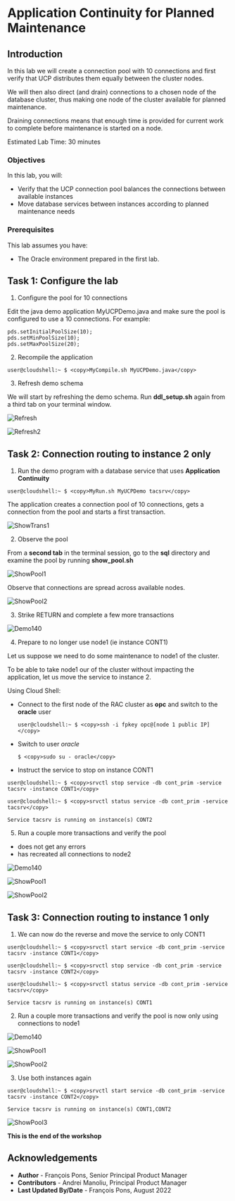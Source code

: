 # Application Continuity for Planned Maintenance

## Introduction

In this lab we will create a connection pool with 10 connections and first verify that UCP distributes them equally between the cluster nodes.

We will then also direct (and drain) connections to a chosen node of the database cluster, thus making one node of the cluster available for planned maintenance.

Draining connections means that enough time is provided for current work to complete before maintenance is started on a node.


Estimated Lab Time: 30 minutes


### Objectives

In this lab, you will:

* Verify that the UCP connection pool balances the connections between available instances
* Move database services between instances according to planned maintenance needs

### Prerequisites

This lab assumes you have:
* The Oracle environment prepared in the first lab.


## Task 1: Configure the lab

1. Configure the pool for 10 connections

Edit the java demo application MyUCPDemo.java and make sure the pool is configured to use a 10 connections. For example:

  ```
  pds.setInitialPoolSize(10);
  pds.setMinPoolSize(10);
  pds.setMaxPoolSize(20);
  ```


2. Recompile the application

````
user@cloudshell:~ $ <copy>MyCompile.sh MyUCPDemo.java</copy>
````


3. Refresh demo schema

We will start by refreshing the demo schema. Run **ddl_setup.sh** again from a third tab on your terminal window.

![Refresh](./images/task1/image100.png " ")

![Refresh2](./images/task1/image110.png " ")


## Task 2: Connection routing to instance 2 only

1. Run the demo program with a database service that uses **Application Continuity**

````
user@cloudshell:~ $ <copy>MyRun.sh MyUCPDemo tacsrv</copy>
````

The application creates a connection pool of 10 connections, gets a connection from the pool and starts a first transaction.

![ShowTrans1](./images/task2/image100.png " ")


2. Observe the pool

From a **second tab** in the terminal session, go to the **sql** directory and examine the pool by running **show_pool.sh**

![ShowPool1](./images/task2/image200.png " ")

Observe that connections are spread across available nodes.

![ShowPool2](./images/task2/image210.png " ")


3. Strike RETURN and complete a few more transactions

![Demo140](./images/task2/image300.png " ")


4. Prepare to no longer use node1 (ie instance CONT1)

Let us suppose we need to do some maintenance to node1 of the cluster.

To be able to take node1 our of the cluster without impacting the application, let us move the service to instance 2.

Using Cloud Shell:

* Connect to the first node of the RAC cluster as **opc** and switch to the **oracle** user

  ````
  user@cloudshell:~ $ <copy>ssh -i fpkey opc@[node 1 public IP]</copy>
  ````

* Switch to user *oracle*

  ````
  $ <copy>sudo su - oracle</copy>
  ````

* Instruct the service to stop on instance CONT1


````
user@cloudshell:~ $ <copy>srvctl stop service -db cont_prim -service tacsrv -instance CONT1</copy>
````

````
user@cloudshell:~ $ <copy>srvctl status service -db cont_prim -service tacsrv</copy>

Service tacsrv is running on instance(s) CONT2
````

5. Run a couple more transactions and verify the pool

* does not get any errors
* has recreated all connections to node2

![Demo140](./images/task2/image400.png " ")

![ShowPool1](./images/task2/image500.png " ")

![ShowPool2](./images/task2/image510.png " ")


## Task 3: Connection routing to instance 1 only

1. We can now do the reverse and move the service to only CONT1


````
user@cloudshell:~ $ <copy>srvctl start service -db cont_prim -service tacsrv -instance CONT1</copy>
````

````
user@cloudshell:~ $ <copy>srvctl stop service -db cont_prim -service tacsrv -instance CONT2</copy>
````

````
user@cloudshell:~ $ <copy>srvctl status service -db cont_prim -service tacsrv</copy>

Service tacsrv is running on instance(s) CONT1
````

2. Run a couple more transactions and verify the pool is now only using connections to node1


![Demo140](./images/task3/image100.png " ")

![ShowPool1](./images/task3/image200.png " ")

![ShowPool2](./images/task3/image210.png " ")


3. Use both instances again

````
user@cloudshell:~ $ <copy>srvctl start service -db cont_prim -service tacsrv -instance CONT2</copy>

Service tacsrv is running on instance(s) CONT1,CONT2
````

![ShowPool3](./images/task3/image300.png " ")



**This is the end of the workshop**


## Acknowledgements
* **Author** - François Pons, Senior Principal Product Manager
* **Contributors** - Andrei Manoliu, Principal Product Manager
* **Last Updated By/Date** - François Pons, August 2022
